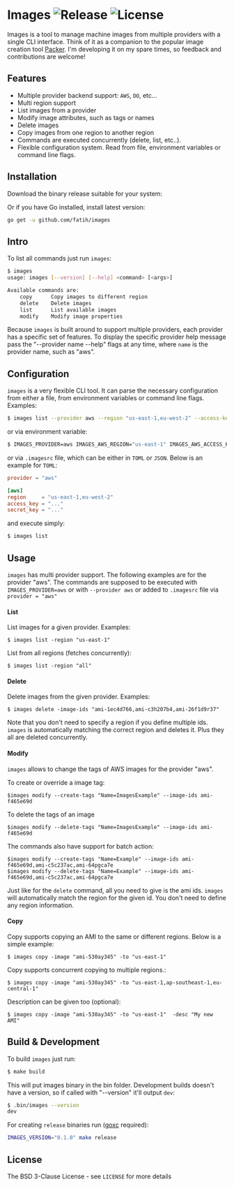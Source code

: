 # Images ![Release](https://img.shields.io/github/release/fatih/images.svg?style=flat-square) ![License](https://img.shields.io/badge/license-BSD%203--Clause-blue.svg?style=flat-square)

Images is a tool to manage machine images from multiple providers with a single
CLI interface. Think of it as a companion to the popular image creation tool
[Packer](https://packer.io/). I'm developing it on my spare times, so feedback
and contributions are welcome!

## Features

- Multiple provider backend support: `AWS`, `DO`, etc...
- Multi region support
- List images from a provider
- Modify image attributes, such as tags or names
- Delete images
- Copy images from one region to another region
- Commands are executed concurrently (delete, list, etc..).
- Flexible configuration system. Read from file, environment variables or command line flags.

## Installation

Download the binary release suitable for your system:


Or if you have Go installed, install latest version:

```bash
go get -u github.com/fatih/images
```

## Intro

To list all commands just run `images`:

```bash
$ images
usage: images [--version] [--help] <command> [<args>]

Available commands are:
    copy      Copy images to different region
    delete    Delete images
    list      List available images
    modify    Modify image properties
```

Because `images` is built around to support multiple providers, each provider
has a specific set of features. To display the specific provider help message
pass the "--provider name --help" flags at any time, where `name` is the
provider name, such as "aws".

## Configuration

`images` is a very flexible CLI tool. It can parse the necessary configuration from
either a file, from environment variables or command line flags. Examples:

```bash
$ images list --provider aws --region "us-east-1,eu-west-2" --access-key "..." -secret-key "..."
```

or via environment variable:

```bash
$ IMAGES_PROVIDER=aws IMAGES_AWS_REGION="us-east-1" IMAGES_AWS_ACCESS_KEY=".." images list
```

or via `.imagesrc` file, which can be either in `TOML` or `JSON`. Below is an example for `TOML`:

```toml
provider = "aws"

[aws]
region     = "us-east-1,eu-west-2"
access_key = "..."
secret_key = "..."
```
and execute simply:

```bash
$ images list
```

## Usage

`images` has multi provider support. The following examples are for the
provider "aws".  The commands are supposed to be executed with
`IMAGES_PROVIDER=aws` or with `--provider aws` or added to `.imagesrc` file via
`provider = "aws"`


#### List

List images for a given provider. Examples:

```
$ images list -region "us-east-1"
```

List from all regions (fetches concurrently):

```
$ images list -region "all"
```

#### Delete

Delete images from the given provider. Examples:

```
$ images delete -image-ids "ami-1ec4d766,ami-c3h207b4,ami-26f1d9r37"
```

Note that you don't need to specify a region if you define multiple ids.
`images` is automatically matching the correct region and deletes it. Plus they
all are deleted concurrently.

#### Modify

`images` allows to change the tags of AWS images for the provider "aws".

To create or override a image tag:

```
$images modify --create-tags "Name=ImagesExample" --image-ids ami-f465e69d
```

To delete the tags of an image

```
$images modify --delete-tags "Name=ImagesExample" --image-ids ami-f465e69d
```

The commands also have support for batch action:

```
$images modify --create-tags "Name=Example" --image-ids ami-f465e69d,ami-c5c237ac,ami-64pgca7e
$images modify --delete-tags "Name=Example" --image-ids ami-f465e69d,ami-c5c237ac,ami-64pgca7e
```

Just like for the `delete` command, all you need to give is the ami ids.
`images` will automatically match the region for the given id. You don't need
to define any region information.


#### Copy

Copy supports copying an AMI to the same or different regions. Below is a simple example:

```
$ images copy -image "ami-530ay345" -to "us-east-1"
```

Copy supports concurrent copying to multiple regions.:

```
$ images copy -image "ami-530ay345" -to "us-east-1,ap-southeast-1,eu-central-1"
```

Description can be given too (optional):

```
$ images copy -image "ami-530ay345" -to "us-east-1"  -desc "My new AMI"
```

## Build & Development

To build `images` just run:

```sh
$ make build
```

This will put images binary in the bin folder. Development builds doesn't have
a version, so if called with "--version" it'll output `dev`:

```sh
$ .bin/images --version
dev
```

For creating `release` binaries run ([goxc](https://github.com/laher/goxc) required):

```sh
IMAGES_VERSION="0.1.0" make release
```

## License

The BSD 3-Clause License - see `LICENSE` for more details
